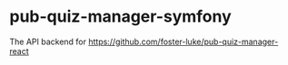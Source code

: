 # pub-quiz-manager-symfony
The API backend for https://github.com/foster-luke/pub-quiz-manager-react
